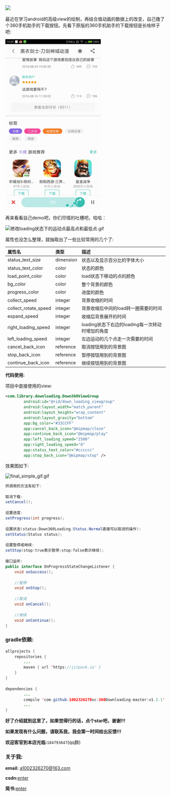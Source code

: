 [![](https://jitpack.io/v/1002326270xc/360Downloading-master.svg)](https://jitpack.io/#1002326270xc/360Downloading-master/v1.3.1)

最近在学习android的高级view的绘制，再结合值动画的数据上的改变，自己撸了个360手机助手的下载按钮。先看下原版的360手机助手的下载按钮是长啥样子吧:

![360下载按钮效果图.gif](https://github.com/1002326270xc/360Downloading-master/blob/master/photos/360下载按钮效果图.gif)

再来看看自己demo吧，你们尽情的吐槽吧，哈哈：


![修改loading状态下的运动点最高点和最低点.gif](https://github.com/1002326270xc/360Downloading-master/blob/master/photos/修改loading状态下的运动点最高点和最低点.gif)

属性也没怎么整理，就抽取出了一些比较常用的几个了:

| 属性名        | 类型           | 描述  |
| :------------- |:-------------| :-----|
| status_text_size      | dimension | 状态以及显示百分比的字体大小|
| status_text_color      | color | 状态的颜色 |
| load_point_color      | color | load状态下移动的点的颜色 |
| bg_color      | color      |   整个背景的颜色 |
| progress_color | color      |    进度的颜色 |
| collect_speed | integer      |    背景收缩的时间 |
| collect_rotate_speed | integer      |    背景收缩后中间的load转一圈需要的时间 |
| expand_speed | integer      |   收缩后背景展开的时间|
| right_loading_speed | integer      |   loading状态下右边的loading每一次转动时增加的角度|
| left_loading_speed | integer      |   左边运动的几个点走一次需要的时间|
| cancel_back_icon | reference      |   取消按钮用到的背景图|
| stop_back_icon | reference      |   暂停按钮用到的背景图|
| continue_back_icon | reference      |   继续按钮用到的背景图|

**代码使用:**

项目中直接使用的view:
```xml
<com.library.downloading.Down360ViewGroup
        android:id="@+id/down_loading_viewgroup"
        android:layout_width="match_parent"
        android:layout_height="wrap_content"
        android:layout_gravity="bottom"
        app:bg_color="#33CCFF"
        app:cancel_back_icon="@mipmap/close"
        app:continue_back_icon="@mipmap/play"
        app:left_loading_speed="2500"
        app:right_loading_speed="8"
        app:status_text_color="#cccccc"
        app:stop_back_icon="@mipmap/stop" />
```
效果图如下:

![final_simple_gif.gif](https://github.com/1002326270xc/360Downloading-master/blob/master/photos/final_simple_gif.gif)

```java
供调用的方法有如下:

取消下载:
setCancel();

设置进度:
setProgress(int progress);

设置状态(status:Down360Loading.Status.Normal直接可以取消的操作):
setStatus(Status status);

设置暂停或继续:
setStop(stop:true表示暂停;stop:false表示继续);

接口监听:
public interface OnProgressStateChangeListener {
    void onSuccess();

    //暂停
    void onStop();

    //取消
    void onCancel();

    //继续
    void onContinue();
}

```

### gradle依赖:
```java
allprojects {
    repositories {
        ...
        maven { url 'https://jitpack.io' }
    }
}

dependencies {
        ...
        compile 'com.github.1002326270xc:360Downloading-master:v1.3.1'
        ...
}
```

**好了介绍就到这里了，如果觉得行的话，点个star吧，谢谢!!!**

**如果发现有什么问题，请联系我，我会第一时间给出反馈!!!**

**欢迎客官到本店光临:**`184793647`(qq群)


### 关于我:
**email:** a1002326270@163.com

**csdn:**[enter](http://blog.csdn.net/u010429219/article/details/64922781)

**简书:**[enter](http://www.jianshu.com/p/52bf13d4ca76)
